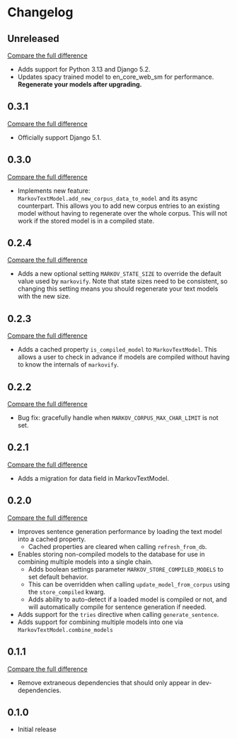 # Changelog

## Unreleased

[Compare the full difference](https://github.com/andrlik/django-markov/compare/0.3.0...HEAD)

- Adds support for Python 3.13 and Django 5.2.
- Updates spacy trained model to en_core_web_sm for performance. **Regenerate your models after upgrading.**

## 0.3.1

[Compare the full difference](https://github.com/andrlik/django-markov/compare/0.3.0...0.3.1)

- Officially support Django 5.1.

## 0.3.0

[Compare the full difference](https://github.com/andrlik/django-markov/compare/0.2.4...0.3.0)

- Implements new feature: `MarkovTextModel.add_new_corpus_data_to_model` and its async counterpart. This allows you to add new corpus entries to an existing model without having to regenerate over the whole corpus. This will not work if the stored model is in a compiled state.

## 0.2.4

[Compare the full difference](https://github.com/andrlik/django-markov/compare/0.2.3...0.2.4)

- Adds a new optional setting `MARKOV_STATE_SIZE` to override the default value used by `markovify`. Note that state sizes need to be consistent, so changing this setting means you should regenerate your text models with the new size.

## 0.2.3

[Compare the full difference](https://github.com/andrlik/django-markov/compare/0.2.2...0.2.3)

- Adds a cached property `is_compiled_model` to `MarkovTextModel`. This allows a user to check in advance if models are compiled without having to know the internals of `markovify`.

## 0.2.2

[Compare the full difference](https://github.com/andrlik/django-markov/compare/0.2.1...0.2.2)

- Bug fix: gracefully handle when `MARKOV_CORPUS_MAX_CHAR_LIMIT` is not set.

## 0.2.1

[Compare the full difference](https://github.com/andrlik/django-markov/compare/0.2.0...0.2.1)

- Adds a migration for data field in MarkovTextModel.

## 0.2.0

[Compare the full difference](https://github.com/andrlik/django-markov/compare/0.1.1...0.2.0)

- Improves sentence generation performance by loading the text model into a cached property.
    - Cached properties are cleared when calling `refresh_from_db`.
- Enables storing non-compiled models to the database for use in combining multiple models into a single chain.
    - Adds boolean settings parameter `MARKOV_STORE_COMPILED_MODELS` to set default behavior.
    - This can be overridden when calling `update_model_from_corpus` using the `store_compiled` kwarg.
    - Adds ability to auto-detect if a loaded model is compiled or not, and will automatically compile for sentence generation if needed.
- Adds support for the `tries` directive when calling `generate_sentence`.
- Adds support for combining multiple models into one via `MarkovTextModel.combine_models`

## 0.1.1

[Compare the full difference](https://github.com/andrlik/django-markov/compare/0.1.0...0.1.1)

- Remove extraneous dependencies that should only appear in dev-dependencies.

## 0.1.0

- Initial release
